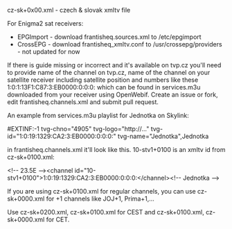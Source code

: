 cz-sk+0x00.xml - czech & slovak xmltv file

For Enigma2 sat receivers:
- EPGImport - download frantisheq.sources.xml to /etc/epgimport
- CrossEPG - download frantisheq_xmltv.conf to /usr/crossepg/providers - not updated for now


If there is guide missing or incorrect and it's available on tvp.cz you'll need to provide name of the channel on tvp.cz, name of the channel on your satellite receiver including satellite position and numbers like these 1:0:1:13F1:C87:3:EB0000:0:0:0: which can be found in services.m3u downloaded from your receiver using OpenWebif.
Create an issue or fork, edit frantisheq.channels.xml and submit pull request.

An example from services.m3u playlist for Jednotka on Skylink:

#EXTINF:-1 tvg-chno="4905" tvg-logo="http://..." tvg-id="1:0:19:1329:CA2:3:EB0000:0:0:0:" tvg-name="Jednotka",Jednotka

in frantisheq.channels.xml it'll look like this. 10-stv1+0100 is an xmltv id from cz-sk+0100.xml:

\<!-- 23.5E -->\<channel id="10-stv1+0100">1:0:19:1329:CA2:3:EB0000:0:0:0:\</channel>\<!-- Jednotka -->

If you are using cz-sk+0100.xml for regular channels, you can use cz-sk+0000.xml for +1 channels like JOJ+1, Prima+1,...

Use cz-sk+0200.xml, cz-sk+0100.xml for CEST and cz-sk+0100.xml, cz-sk+0000.xml for CET.
